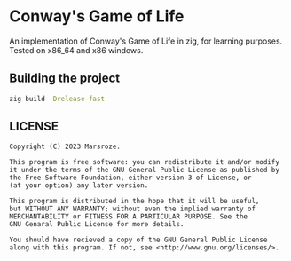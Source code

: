 # Conway's Game of Life

An implementation of Conway's Game of Life in zig, for learning purposes.
Tested on x86_64 and x86 windows.

## Building the project

```sh
zig build -Drelease-fast
```

## LICENSE

```text
Copyright (C) 2023 Marsroze.

This program is free software: you can redistribute it and/or modify
it under the terms of the GNU General Public License as published by
the Free Software Foundation, either version 3 of License, or
(at your option) any later version.

This program is distributed in the hope that it will be useful,
but WITHOUT ANY WARRANTY; without even the implied warranty of
MERCHANTABILITY or FITNESS FOR A PARTICULAR PURPOSE. See the
GNU Genaral Public License for more details.

You should have recieved a copy of the GNU General Public License
along with this program. If not, see <http://www.gnu.org/licenses/>.
```
